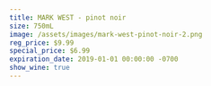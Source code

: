 ```yaml
---
title: MARK WEST - pinot noir
size: 750mL
image: /assets/images/mark-west-pinot-noir-2.png
reg_price: $9.99
special_price: $6.99
expiration_date: 2019-01-01 00:00:00 -0700
show_wine: true
---
```


